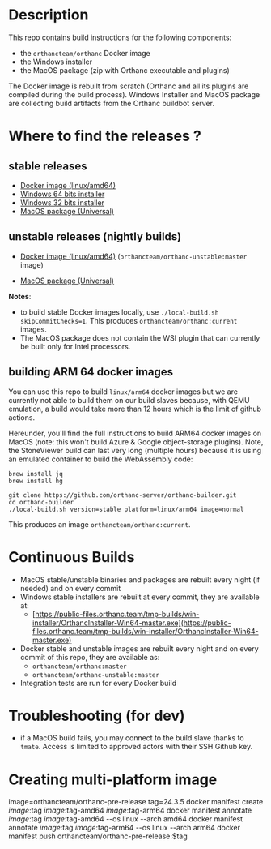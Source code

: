 # Description

This repo contains build instructions for the following components:

- the `orthancteam/orthanc` Docker image
- the Windows installer
- the MacOS package (zip with Orthanc executable and plugins)

The Docker image is rebuilt from scratch (Orthanc and all its plugins are compiled during the build process).
Windows Installer and MacOS package are collecting build artifacts from the Orthanc buildbot server.

# Where to find the releases ?

## stable releases

- [Docker image (linux/amd64)](https://hub.docker.com/r/orthancteam/orthanc)
- [Windows 64 bits installer](https://orthanc.uclouvain.be/downloads/windows-64/installers/index.html)
- [Windows 32 bits installer](https://orthanc.uclouvain.be/downloads/windows-32/installers/index.html)
- [MacOS package (Universal)](https://orthanc.uclouvain.be/downloads/macos/packages/universal/index.html)

## unstable releases (nightly builds)

- [Docker image (linux/amd64)](https://hub.docker.com/r/orthancteam/orthanc-unstable) (`orthancteam/orthanc-unstable:master` image)
<!-- - [Windows 64 bits installer](https://orthanc.osimis.io/win-installer/OrthancInstaller-Win64-master.exe) these are actually 'stable'!-->
<!-- - [Windows 32 bits installer](https://orthanc.osimis.io/win-installer/OrthancInstaller-Win32-master.exe) these are actually 'stable'!-->
- [MacOS package (Universal)](https://public-files.orthanc.team/MacOS-packages/Orthanc-MacOS-master-unstable.zip)


**Notes**: 

- to build stable Docker images locally, use `./local-build.sh skipCommitChecks=1`.  This produces `orthancteam/orthanc:current` images.
- The MacOS package does not contain the WSI plugin that can currently be built only for Intel processors.

## building ARM 64 docker images

You can use this repo to build `linux/arm64` docker images but we are currently not able to build them on our build slaves because, with QEMU emulation, a build would take more than 12 hours which is the limit of github actions.

Hereunder, you'll find the full instructions to build ARM64 docker images on MacOS (note: this won't build Azure & Google object-storage plugins).  Note, the StoneViewer build can last very long (multiple hours) because it is using an emulated container to build the WebAssembly code:
```
brew install jq
brew install hg

git clone https://github.com/orthanc-server/orthanc-builder.git
cd orthanc-builder
./local-build.sh version=stable platform=linux/arm64 image=normal
```

This produces an image `orthancteam/orthanc:current`.


# Continuous Builds

- MacOS stable/unstable binaries and packages are rebuilt every night (if needed) and on every commit
- Windows stable installers are rebuilt at every commit, they are available at:
  - [https://public-files.orthanc.team/tmp-builds/win-installer/OrthancInstaller-Win64-master.exe](https://public-files.orthanc.team/tmp-builds/win-installer/OrthancInstaller-Win64-master.exe)
- Docker stable and unstable images are rebuilt every night and on every commit of this repo, they are available as:
  - `orthancteam/orthanc:master`
  - `orthancteam/orthanc-unstable:master`
- Integration tests are run for every Docker build

# Troubleshooting (for dev)

- if a MacOS build fails, you may connect to the build slave thanks to `tmate`.  Access is limited to approved actors with their SSH Github key.


# Creating multi-platform image

image=orthancteam/orthanc-pre-release
tag=24.3.5
docker manifest create $image:$tag $image:$tag-amd64 $image:$tag-arm64
docker manifest annotate $image:$tag $image:$tag-amd64 --os linux --arch amd64
docker manifest annotate $image:$tag $image:$tag-arm64 --os linux --arch arm64
docker manifest push orthancteam/orthanc-pre-release:$tag

